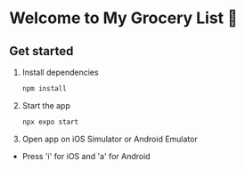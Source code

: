 # Welcome to My Grocery List 👋

## Get started

1. Install dependencies

   ```bash
   npm install
   ```

2. Start the app

   ```bash
   npx expo start
   ```

3. Open app on iOS Simulator or Android Emulator

- Press 'i' for iOS and 'a' for Android